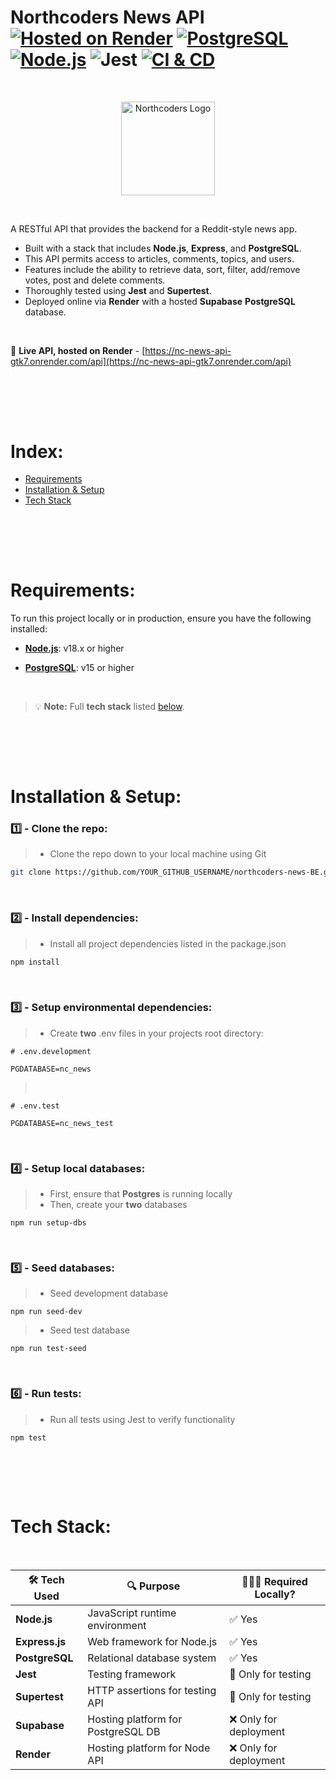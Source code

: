 # Northcoders News API <br> [![Hosted on Render](https://img.shields.io/badge/Hosted-Render-purple)](https://nc-news-api-gtk7.onrender.com/api) [![PostgreSQL](https://img.shields.io/badge/Database-PostgreSQL-blue)](https://www.postgresql.org/) [![Node.js](https://img.shields.io/badge/Runtime-Node.js-green)](https://nodejs.org/) ![Jest](https://img.shields.io/badge/Tested_with-Jest-%23C21325?logo=jest&logoColor=white) [![CI & CD](https://github.com/kevpstephens/NC-news/actions/workflows/ci-cd.yml/badge.svg)](https://github.com/kevpstephens/NC-news/actions/workflows/ci-cd.yml)


<br>
<p align="center">
  <img src="https://www.manchesterdigital.com/storage/6766/Northcoders-Primary-Logo---Red.png" alt="Northcoders Logo" width="150" height=auto/>
</p>
<br>

<!-- [![version](https://img.shields.io/npm/v/express)](https://nodejs.org/) -->
<!-- ![Express](https://img.shields.io/badge/Express.js-404D59?logo=express) -->

A RESTful API that provides the backend for a Reddit-style news app. <br>

 - Built with a stack that includes **Node.js**, **Express**, and **PostgreSQL**.
 - This API permits access to articles, comments, topics, and users.
 - Features include the ability to retrieve data, sort, filter, add/remove votes, post and delete comments.
 - Thoroughly tested using **Jest** and **Supertest**.
 - Deployed online via **Render** with a hosted **Supabase** **PostgreSQL** database.

<br>

🔗 **Live API, hosted on Render** - [https://nc-news-api-gtk7.onrender.com/api](https://nc-news-api-gtk7.onrender.com/api)   <br>

## <br><br>

# Index:

- [Requirements](#requirements)
- [Installation & Setup](#installation--setup)
- [Tech Stack](#tech-stack)

## <br><br>

# Requirements:

To run this project locally or in production, ensure you have the following installed:

- [**Node.js**](http://nodejs.org): v18.x or higher

- [**PostgreSQL**](https://www.postgresql.org): v15 or higher

<br>

>💡 **Note:** Full **tech stack** listed <u>[below](#tech-stack)</u>.

## <br><br>

# Installation & Setup:

### 1️⃣ - Clone the repo:

> - Clone the repo down to your local machine using Git

```bash
git clone https://github.com/YOUR_GITHUB_USERNAME/northcoders-news-BE.git
```

<br>

### 2️⃣ - Install dependencies:

> - Install all project dependencies listed in the package.json

```bash
npm install
```

<br>

### 3️⃣ - Setup environmental dependencies:

> - Create **two** .env files in your projects root directory:

```shell
# .env.development

PGDATABASE=nc_news
```

> <br>

```shell
# .env.test

PGDATABASE=nc_news_test
```

<br>

### 4️⃣ - Setup local databases:

> - First, ensure that **Postgres** is running locally
> - Then, create your **two** databases

```shell
npm run setup-dbs
```

<br>

### 5️⃣ - Seed databases:

> - Seed development database

```shell
npm run seed-dev
```

> - Seed test database

```shell
npm run test-seed
```

<br>

### 6️⃣ - Run tests:

> - Run all tests using Jest to verify functionality

```shell
npm test
```

## <br><br>

# Tech Stack:

<br>

| 🛠️ Tech Used   | 🔍 Purpose                         | 🧑🏻‍💻 Required Locally?   |
| -------------- | ---------------------------------- | ---------------------- |
| **Node.js**    | JavaScript runtime environment     | ✅ Yes                 |
| **Express.js** | Web framework for Node.js          | ✅ Yes                 |
| **PostgreSQL** | Relational database system         | ✅ Yes                 |
| **Jest**       | Testing framework                  | 🔶 Only for testing    |
| **Supertest**  | HTTP assertions for testing API    | 🔶 Only for testing    |
| **Supabase**   | Hosting platform for PostgreSQL DB | ❌ Only for deployment |
| **Render**     | Hosting platform for Node API      | ❌ Only for deployment |

<br>

<br>

<!-- 2️⃣3️⃣4️⃣5️⃣6️⃣7️⃣8️⃣9️⃣ -->
